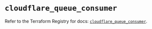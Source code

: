 # `cloudflare_queue_consumer`

Refer to the Terraform Registry for docs: [`cloudflare_queue_consumer`](https://registry.terraform.io/providers/cloudflare/cloudflare/5.7.0/docs/resources/queue_consumer).
